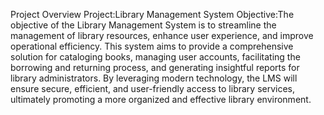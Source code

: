 Project Overview
Project:Library Management System
Objective:The objective of the Library Management System is to streamline the management of library resources, enhance user experience, and improve operational efficiency. This system aims to provide a comprehensive solution for cataloging books, managing user accounts, facilitating the borrowing and returning process, and generating insightful reports for library administrators. By leveraging modern technology, the LMS will ensure secure, efficient, and user-friendly access to library services, ultimately promoting a more organized and effective library environment.

